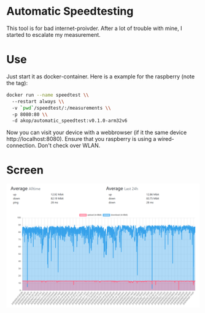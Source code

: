# Automatic Speedtesting
This tool is for bad internet-proivder. After a lot of trouble with mine, I started to escalate my measurement.

# Use

Just start it as docker-container. Here is a example for the raspberry (note the tag):

```bash
docker run --name speedtest \\
  --restart always \\
  -v `pwd`/speedtest/:/measurements \\
  -p 8080:80 \\
  -d akop/automatic_speedtest:v0.1.0-arm32v6
```

Now you can visit your device with a webbrowser (if it the same device http://localhost:8080).
Ensure that you raspberry is using a wired-connection. Don't check over WLAN.

# Screen

![github-large](https://raw.githubusercontent.com/AndreKoepke/automatic_speedtester/master/screen.png)
